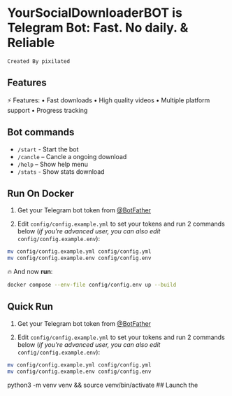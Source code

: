 # YourSocialDownloaderBOT is Telegram Bot: **Fast. No daily. & Reliable**

```Created By pixilated```

## Features
⚡ Features:
• Fast downloads
• High quality videos
• Multiple platform support
• Progress tracking

## Bot commands
- `/start` - Start the bot
- `/cancle` – Cancle a ongoing download  
- `/help` – Show help menu
- `/stats` - Show stats download 

## Run On Docker 

1. Get your Telegram bot token from [@BotFather](https://t.me/BotFather)

2. Edit `config/config.example.yml` to set your tokens and run 2 commands below (*if you're advanced user, you can also edit* `config/config.example.env`):
```bash
mv config/config.example.yml config/config.yml
mv config/config.example.env config/config.env
```

🔥 And now **run**:

```bash
docker compose --env-file config/config.env up --build
```

## Quick Run 

1. Get your Telegram bot token from [@BotFather](https://t.me/BotFather)

2. Edit `config/config.example.yml` to set your tokens and run 2 commands below (*if you're advanced user, you can also edit* `config/config.example.env`):
```bash
mv config/config.example.yml config/config.yml
mv config/config.example.env config/config.env
```

python3 -m venv venv && source venv/bin/activate  ## Launch the 